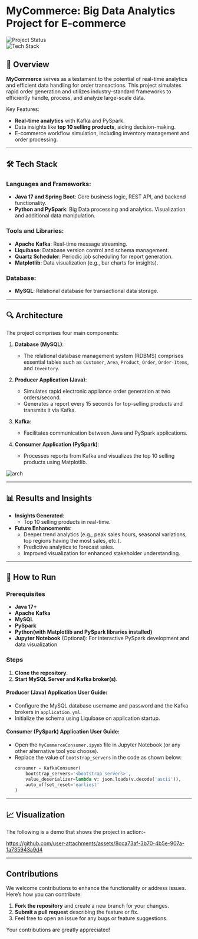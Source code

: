 # MyCommerce: Big Data Analytics Project for E-commerce

![Project Status](https://img.shields.io/badge/Status-Completed-brightgreen.svg)  
![Tech Stack](https://img.shields.io/badge/Tech%20Stack-Java%2017%20|%20Spring%20Boot%20|%20Python%20|%20PySpark%20|%20Kafka%20|%20MySQL-blue)

## 🚀 Overview

**MyCommerce** serves as a testament to the potential of real-time analytics and efficient data handling for order transactions. This project simulates rapid order generation and utilizes industry-standard frameworks to efficiently handle, process, and analyze large-scale data.

Key Features:  
- **Real-time analytics** with Kafka and PySpark.  
- Data insights like **top 10 selling products**, aiding decision-making.  
- E-commerce workflow simulation, including inventory management and order processing.  

---

## 🛠️ Tech Stack

### Languages and Frameworks:
- **Java 17 and Spring Boot**: Core business logic, REST API, and backend functionality.  
- **Python and PySpark**: Big Data processing and analytics. Visualization and additional data manipulation.

### Tools and Libraries:
- **Apache Kafka**: Real-time message streaming.  
- **Liquibase**: Database version control and schema management.  
- **Quartz Scheduler**: Periodic job scheduling for report generation.  
- **Matplotlib**: Data visualization (e.g., bar charts for insights).  

### Database:
- **MySQL**: Relational database for transactional data storage.  


---

## 🔍 Architecture

The project comprises four main components:

1. **Database (MySQL)**:  
   - The relational database management system (RDBMS) comprises essential tables such as `Customer`, `Area`, `Product`, `Order`, `Order-Items`, and `Inventory`.

2. **Producer Application (Java)**:  
   - Simulates rapid electronic appliance order generation at two orders/second.  
   - Generates a report every 15 seconds for top-selling products and transmits it via Kafka.

3. **Kafka**:  
   - Facilitates communication between Java and PySpark applications.

4. **Consumer Application (PySpark)**:  
   - Processes reports from Kafka and visualizes the top 10 selling products using Matplotlib.
     
![arch](https://github.com/user-attachments/assets/63f99467-b300-46c2-a182-1a5d9b4bdf52)

---

## 📊 Results and Insights

- **Insights Generated**:  
   - Top 10 selling products in real-time.  
- **Future Enhancements**:  
   - Deeper trend analytics (e.g., peak sales hours, seasonal variations, top regions having the most sales, etc.).  
   - Predictive analytics to forecast sales.  
   - Improved visualization for enhanced stakeholder understanding.

---

## 🔧 How to Run

### Prerequisites
- **Java 17+**  
- **Apache Kafka**  
- **MySQL**  
- **PySpark**  
- **Python(with Matplotlib and PySpark libraries installed)**
- **Jupyter Notebook** (Optional): For interactive PySpark development and data visualization

### Steps
1. **Clone the repository**.
2. **Start MySQL Server and Kafka broker(s)**.

#### Producer (Java) Application User Guide:  
- Configure the MySQL database username and password and the Kafka brokers in `application.yml`.  
- Initialize the schema using Liquibase on application startup.

#### Consumer (PySpark) Application User Guide:  
- Open the `MyCommerceConsumer.ipynb` file in Jupyter Notebook (or any other alternative tool you choose).  
- Replace the value of `bootstrap_servers` in the code as shown below:
  ```python
  consumer = KafkaConsumer(
      bootstrap_servers='<bootstrap servers>',
      value_deserializer=lambda v: json.loads(v.decode('ascii')),
      auto_offset_reset='earliest'
  )

---

## 📈 Visualization

The following is a demo that shows the project in action:-

https://github.com/user-attachments/assets/8cca73af-3b70-4b5e-907a-1a735943a9d4

---

## Contributions

We welcome contributions to enhance the functionality or address issues. Here’s how you can contribute:
1. **Fork the repository** and create a new branch for your changes.
2. **Submit a pull request** describing the feature or fix.
3. Feel free to open an issue for any bugs or feature suggestions.

Your contributions are greatly appreciated!
